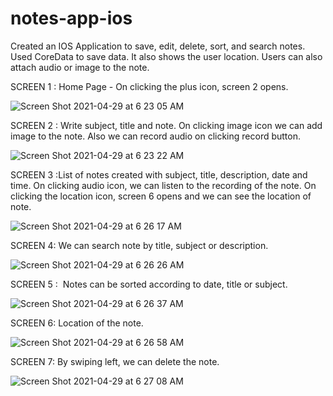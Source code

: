 # notes-app-ios
Created an IOS Application to save, edit, delete, sort, and search notes. Used CoreData to save data. It also shows the user location. Users can also attach audio or image to the note.






SCREEN 1 : Home Page - On clicking the plus icon, screen 2 opens.





![Screen Shot 2021-04-29 at 6 23 05 AM](https://user-images.githubusercontent.com/33275787/116542890-32d36e80-a8bb-11eb-8543-69bbe6d96e92.png)





SCREEN 2 : Write subject, title and note. On clicking image icon we can add image to the note. Also we can record audio on clicking record button.

![Screen Shot 2021-04-29 at 6 23 22 AM](https://user-images.githubusercontent.com/33275787/116542892-32d36e80-a8bb-11eb-96eb-d159f9d6bf80.png)

SCREEN 3 :List of notes created with subject, title, description, date and time. On clicking audio icon, we can listen to the recording of the note. On clicking the location icon, screen 6 opens and we can see the location of note.

![Screen Shot 2021-04-29 at 6 26 17 AM](https://user-images.githubusercontent.com/33275787/116542893-32d36e80-a8bb-11eb-92b4-5eb1e0699df6.png)

SCREEN 4: We can search note by title, subject or description.

![Screen Shot 2021-04-29 at 6 26 26 AM](https://user-images.githubusercontent.com/33275787/116542895-336c0500-a8bb-11eb-8926-856fe1c27d6d.png)

SCREEN 5 :  Notes can be sorted according to date, title or subject.

![Screen Shot 2021-04-29 at 6 26 37 AM](https://user-images.githubusercontent.com/33275787/116542899-336c0500-a8bb-11eb-9206-486336ba0cfc.png)

SCREEN 6: Location of the note.

![Screen Shot 2021-04-29 at 6 26 58 AM](https://user-images.githubusercontent.com/33275787/116542920-3a931300-a8bb-11eb-82bd-276b3330d28c.png)

SCREEN 7: By swiping left, we can delete the note.

![Screen Shot 2021-04-29 at 6 27 08 AM](https://user-images.githubusercontent.com/33275787/116542921-3b2ba980-a8bb-11eb-8818-6e050f557ca2.png)
